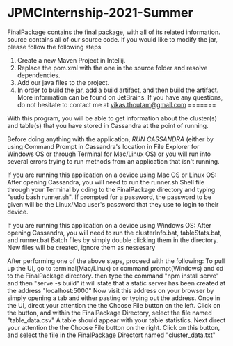 # JPMCInternship-2021-Summer

FinalPackage contains the final package, with all of its related information.
source contains all of our source code.
If you would like to modify the jar, please follow the following steps
1. Create a new Maven Project in Intellij.
2. Replace the pom.xml with the one in the source folder and resolve dependencies.
3. Add our java files to the project.
4. In order to build the jar, add a build artifact, and then build the artifact. More information can be found on JetBrains.
If you have any questions, do not hesitate to contact me at vikas.thoutam@gmail.com
=======

With this program, you will be able to get information about the cluster(s) and table(s) that you have stored in Cassandra at the point of running. 


Before doing anything with the application, *RUN CASSANDRA* (either by using Command Prompt in Cassandra's location in File Explorer for Windows OS or through Terminal for Mac/Linux OS) or you will run into several errors trying to run methods from an application that isn't running.

If you are running this application on a device using Mac OS or Linux OS:
	After opening Cassandra, you will need to run the runner.sh Shell file through your Terminal by cding to the FinalPackage directory and typing "sudo bash runner.sh".
	If prompted for a password, the password to be given will be the Linux/Mac user's password that they use to login to their device. 

If you are running this application on a device using Windows OS:
	After opening Cassandra, you will need to run the clusterInfo.bat, tableStats.bat, and runner.bat Batch files by simply double clicking them in the directory.
	New files will be created, ignore them as nessesary

After performing one of the above steps, proceed with the following:
	To pull up the UI, go to terminal(Mac/Linux) or command prompt(Windows) and cd to the FinalPackage directory.
	then type the command "npm install serve"
	and then "serve -s build"
	it will state that a static server has been created at the address "localhost:5000"
	Now visit this address on your browser by simply opening a tab and either pasting or typing out the address.
	Once in the UI, direct your attention the the Choose File button on the left. 
	Click on the button, and within the FinalPackage Directory, select the file named "table_data.csv"
	A table should appear with your table statistics.
	Next direct your attention the the Choose File button on the right.
	Click on this button, and select the file in the FinalPackage Directort named "cluster_data.txt"

